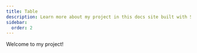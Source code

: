 ```yaml
---
title: Table
description: Learn more about my project in this docs site built with Starlight.
sidebar:
  order: 2 
---
```


Welcome to my project!